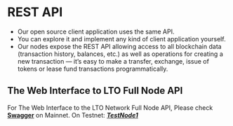# REST API

* Our open source client application uses the same API.
* You can explore it and implement any kind of client application yourself.
* Our nodes expose the REST API allowing access to all blockchain data \(transaction history, balances, etc.\) as well as operations for creating a new transaction — it’s easy to make a transfer, exchange, issue of tokens or lease fund transactions programmatically.

## The Web Interface to LTO Full Node API

For The Web Interface to the LTO Network Full Node API, Please check [**Swagger**](https://nodes.lto.network) on Mainnet. On Testnet: [_**TestNode1**_](https://testnet.lto.network)

